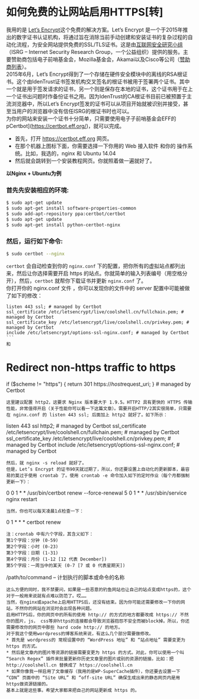# 如何免费的让网站启用HTTPS[转]
我用的是 [Let’s Encrypt](https://letsencrypt.org/)这个免费的解决方案。Let’s Encrypt 是一个于2015年推出的数字证书认证机构，将通过旨在消除当前手动创建和安装证书的复杂过程的自动化流程，为安全网站提供免费的SSL/TLS证书。这是由[互联网安全研究小组](https://letsencrypt.org/isrg/)（ISRG – Internet Security Research Group，一个公益组织）提供的服务。主要赞助商包括电子前哨基金会，Mozilla基金会，Akamai以及Cisco等公司（[赞助商列表](https://letsencrypt.org/sponsors/)）。  
2015年6月，Let’s Encrypt得到了一个存储在硬件安全模块中的离线的RSA根证书。这个由IdenTrust证书签发机构交叉签名的根证书被用于签署两个证书。其中一个就是用于签发请求的证书，另一个则是保存在本地的证书，这个证书用于在上一个证书出问题时作备份证书之用。因为IdenTrust的CA根证书目前已被预置于主流浏览器中，所以Let’s Encrypt签发的证书可以从项目开始就被识别并接受，甚至当用户的浏览器中没有信任ISRG的根证书时也可以。  
为你的网站来安装一个证书十分简单，只需要使用电子子前哨基金会EFF的 pCertbot](https://certbot.eff.org/)，就可以完成。
* 首先，打开 https://certbot.eff.org 网页。
* 在那个机器上图标下面，你需要选择一下你用的 Web 接入软件 和你的 操作系统。比如，我选的，nginx 和 Ubuntu 14.04
* 然后就会跳转到一个安装教程网页。你就照着做一遍就好了。  

__以Nginx + Ubuntu为例__
### 首先先安装相应的环境:
```bash
$ sudo apt-get update
$ sudo apt-get install software-properties-common
$ sudo add-apt-repository ppa:certbot/certbot
$ sudo apt-get update
$ sudo apt-get install python-certbot-nginx
```  
### 然后，运行如下命令:
```bash
$ sudo certbot --nginx
```  
`certbot` 会自动检查到你的 `nginx.conf` 下的配置，把你所有的虚拟站点都列出来，然后让你选择需要开启 https 的站点。你就简单的输入列表编号（用空格分开），然后，`certbot` 就帮你下载证书并更新 `nginx.conf` 了。  
你打开你的 nginx.conf 文件 ，你可以发现你的文件中的 server 配置中可能被做了如下的修改：  
```
listen 443 ssl; # managed by Certbot
ssl_certificate /etc/letsencrypt/live/coolshell.cn/fullchain.pem; # managed by Certbot
ssl_certificate_key /etc/letsencrypt/live/coolshell.cn/privkey.pem; # managed by Certbot
include /etc/letsencrypt/options-ssl-nginx.conf; # managed by Certbot
```  
和  
```
# Redirect non-https traffic to https
if ($scheme != "https") {
  return 301 https://$host$request_uri;
} # managed by Certbot
```
这里建议配置 http2，这要求 Nginx 版本要大于 1.9.5。HTTP2 具有更快的 HTTPS 传输性能，非常值得开启（关于性能你可以看一下这篇文章）。需要开启HTTP/2其实很简单，只需要在 nginx.conf 的 listen 443 ssl; 后面加上 http2 就好了。如下所示：  
```
listen 443 ssl http2; # managed by Certbot 
ssl_certificate /etc/letsencrypt/live/coolshell.cn/fullchain.pem; # managed by Certbot 
ssl_certificate_key /etc/letsencrypt/live/coolshell.cn/privkey.pem; # managed by Certbot 
include /etc/letsencrypt/options-ssl-nginx.conf; # managed by Certbot
```  
然后，就 nginx -s reload 就好了。  
但是，Let’s Encrypt 的证书90天就过期了，所以，你还要设置上自动化的更新脚本，最容易的莫过于使用 crontab 了。使用 crontab -e 命令加入如下的定时作业（每个月都强制更新一下）：  
 ```
0 0 1 * * /usr/bin/certbot renew --force-renewal
5 0 1 * * /usr/sbin/service nginx restart
```
当然，你也可以每天凌晨1点检查一下：  
```
0 1 * * * certbot renew
```
注：crontab 中有六个字段，其含义如下：  
第1个字段：分钟 (0-59)  
第2个字段：小时 (0-23)  
第3个字段：日期 (1-31)  
第4个字段：月份 (1-12 [12 代表 December])  
第5个字段：一周当中的某天 (0-7 [7 或 0 代表星期天])  
```
/path/to/command – 计划执行的脚本或命令的名称
```
这么方便的同时，我不禁要问，如果是一些恶意的钓鱼网站也让自己的站点变成https的，这个对于一般用来说就有点难以防范了。哎……  
当然，在nginx或apache上启用HTTPS后，还没有结束。因为你可能还需要修改一下你的网站，不然你的网站在浏览时会出现各种问题。  
启用HTTPS后，你的网页中的所有的使用 http:// 的方式的地方都要改成 https:// 不然你的图片，js， css等非https的连接都会导致浏览器抱怨不安全而被block掉。所以，你还需要修改你的网页中那些 hard code http:// 的地方。  
对于我这个使用wordpress的博客系统来说，有这么几个部分需要做修改。  
* 首先是 wordpress的 常规设置中的 “WordPress 地址” 和 “站点地址” 需要变更为 https 的方式。
* 然后是文章内的图片等资源的链接需要变更为 https 的方式。对此，你可以使用一个叫 “Search Regex” 插件来批量更新你历史文章里的图片或别的资源的链接。比如：把 http://coolshell.cn 替换成了 https://coolshell.cn
* 如果你像我一样启用了文章缓存（我用的是WP-SuperCache插件），你还要去设置一下 “CDN” 页面中的 “Site URL” 和 “off-site URL” 确保生成出来的静态网页内是用https做资源链接的。  
基本上就是这些事。希望大家都来把自己的网站更新成 https 的。
